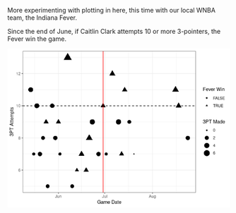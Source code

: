 More experimenting with plotting in here, this time with our local WNBA
team, the Indiana Fever.

Since the end of June, if Caitlin Clark attempts 10 or more 3-pointers,
the Fever win the game.

![](/assets/2024-08-26/unnamed-chunk-1-1.png)

